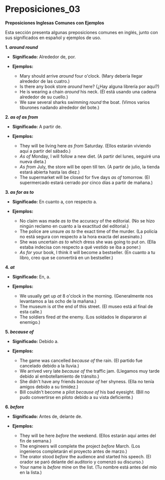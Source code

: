 # Preposiciones_03



**Preposiciones Inglesas Comunes con Ejemplos**

Esta sección presenta algunas preposiciones comunes en inglés, junto con sus significados en español y ejemplos de uso.

**1. *around   round***

*   **Significado:** Alrededor de, por.

*   **Ejemplos:**

    *   Mary should arrive *around* four o'clock. (Mary debería llegar alrededor de las cuatro.)
    *   Is there any book store *around* here? (¿Hay alguna librería por aquí?)
    *   He is wearing a chain *around* his neck. (Él está usando una cadena alrededor de su cuello.)
    *   We saw several sharks swimming *round* the boat. (Vimos varios tiburones nadando alrededor del bote.)

**2. *as of   as from***

*   **Significado:** A partir de.

*   **Ejemplos:**

    *   They will be living here *as from* Saturday. (Ellos estarán viviendo aquí a partir del sábado.)
    *   *As of* Monday, I will follow a new diet. (A partir del lunes, seguiré una nueva dieta.)
    *   *As from* July, the store will be open till ten. (A partir de julio, la tienda estará abierta hasta las diez.)
    *   The supermarket will be closed for five days *as of* tomorrow. (El supermercado estará cerrado por cinco días a partir de mañana.)

**3. *as for   as to***

*   **Significado:** En cuanto a, con respecto a.

*   **Ejemplos:**

    *   No claim was made *as to* the accuracy of the editorial. (No se hizo ningún reclamo en cuanto a la exactitud del editorial.)
    *   The police are unsure *as to* the exact time of the murder. (La policía no está segura con respecto a la hora exacta del asesinato.)
    *   She was uncertain *as to* which dress she was going to put on. (Ella estaba indecisa con respecto a qué vestido se iba a poner.)
    *   *As for* your book, I think it will become a bestseller. (En cuanto a tu libro, creo que se convertirá en un bestseller.)

**4. *at***

*   **Significado:** En, a.

*   **Ejemplos:**

    *   We usually get up *at* 8 o'clock in the morning. (Generalmente nos levantamos a las ocho de la mañana.)
    *   The museum is *at* the end of this street. (El museo está al final de esta calle.)
    *   The soldiers fired *at* the enemy. (Los soldados le dispararon al enemigo.)

**5. *because of***

*   **Significado:** Debido a.

*   **Ejemplos:**

    *   The game was cancelled *because of* the rain. (El partido fue cancelado debido a la lluvia.)
    *   We arrived very late *because of* the traffic jam. (Llegamos muy tarde debido al embotellamiento de tránsito.)
    *   She didn't have any friends *because of* her shyness. (Ella no tenía amigos debido a su timidez.)
    *   Bill couldn't become a pilot *because of* his bad eyesight. (Bill no pudo convertirse en piloto debido a su vista deficiente.)

**6. *before***

*   **Significado:** Antes de, delante de.

*   **Ejemplos:**

    *   They will be here *before* the weekend. (Ellos estarán aquí antes del fin de semana.)
    *   The engineers will complete the project *before* March. (Los ingenieros completarán el proyecto antes de marzo.)
    *   The orator stood *before* the audience and started his speech. (El orador se paró delante del auditorio y comenzó su discurso.)
    *   Your name is *before* mine on the list. (Tu nombre está antes del mío en la lista.)

